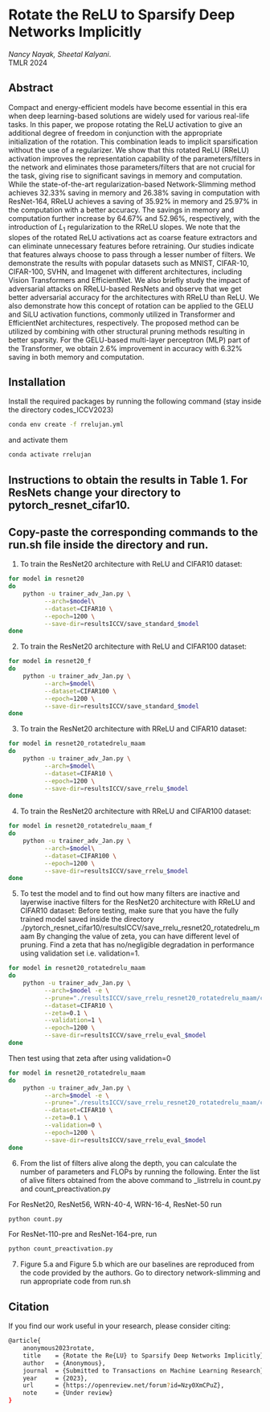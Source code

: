 Rotate the ReLU to Sparsify Deep Networks Implicitly
===============================================================================

*Nancy Nayak, Sheetal Kalyani*.\
TMLR 2024

## Abstract 
Compact and energy-efficient models have become essential in this era when deep learning-based solutions are widely used for various real-life tasks. 
In this paper, we propose rotating the ReLU activation to give an additional degree of freedom in conjunction with the appropriate initialization of 
the rotation. This combination leads to implicit sparsification without the use of a regularizer. We show that this rotated ReLU (RReLU) activation improves 
the representation capability of the parameters/filters in the network and eliminates those parameters/filters that are not crucial for the task, giving rise 
to significant savings in memory and computation. While the state-of-the-art regularization-based Network-Slimming method achieves $32.33\%$ saving in memory 
and $26.38\%$ saving in computation with ResNet-$164$, RReLU achieves a saving of $35.92\%$ in memory and $25.97\%$ in the computation with a better accuracy. 
The savings in memory and computation further increase by $64.67\%$ and $52.96\%$, respectively, with the introduction of $L_1$ regularization to the RReLU slopes.
We note that the slopes of the rotated ReLU activations act as coarse feature extractors and can eliminate unnecessary features before retraining. Our studies indicate 
that features always choose to pass through a lesser number of filters. We demonstrate the results with popular datasets such as MNIST, CIFAR-10, CIFAR-100, SVHN,
and Imagenet with different architectures, including Vision Transformers and EfficientNet. We also briefly study the impact of adversarial attacks on RReLU-based ResNets
and observe that we get better adversarial accuracy for the architectures with RReLU than ReLU. We also demonstrate how this concept of rotation can be applied to the GELU
and SiLU activation functions, commonly utilized in Transformer and EfficientNet architectures, respectively. The proposed method can be utilized by combining with other 
structural pruning methods resulting in better sparsity. For the GELU-based multi-layer perceptron (MLP) part of the Transformer, we obtain 2.6\% improvement in accuracy
with 6.32\% saving in both memory and computation.

## Installation 
Install the required packages by running the following command (stay inside the directory codes_ICCV2023)
``` bash
conda env create -f rrelujan.yml
```
and activate them
``` bash
conda activate rrelujan
```

## Instructions to obtain the results in Table 1. For ResNets change your directory to pytorch_resnet_cifar10.
## Copy-paste the corresponding commands to the run.sh file inside the directory and run.

1. To train the ResNet20 architecture with ReLU and CIFAR10 dataset:
``` bash
for model in resnet20
do
	python -u trainer_adv_Jan.py \
          --arch=$model\
          --dataset=CIFAR10 \
          --epoch=1200 \
          --save-dir=resultsICCV/save_standard_$model
done
```
2. To train the ResNet20 architecture with ReLU and CIFAR100 dataset:
``` bash
for model in resnet20_f
do
	python -u trainer_adv_Jan.py \
          --arch=$model\
          --dataset=CIFAR100 \
          --epoch=1200 \
          --save-dir=resultsICCV/save_standard_$model
done
```

3. To train the ResNet20 architecture with RReLU and CIFAR10 dataset:
``` bash
for model in resnet20_rotatedrelu_maam
do
	python -u trainer_adv_Jan.py \
          --arch=$model\
          --dataset=CIFAR10 \
          --epoch=1200 \
          --save-dir=resultsICCV/save_rrelu_$model
done
```
4. To train the ResNet20 architecture with RReLU and CIFAR100 dataset:
``` bash
for model in resnet20_rotatedrelu_maam_f
do
	python -u trainer_adv_Jan.py \
          --arch=$model\
          --dataset=CIFAR100 \
          --epoch=1200 \
          --save-dir=resultsICCV/save_rrelu_$model
done
```
5. To test the model and to find out how many filters are inactive and layerwise inactive filters for the ResNet20 architecture with RReLU and CIFAR10 dataset:
Before testing, make sure that you have the fully trained model saved inside the directory ./pytorch_resnet_cifar10/resultsICCV/save_rrelu_resnet20_rotatedrelu_maam
By changing the value of zeta, you can have different level of pruning. 
Find a zeta that has no/negligible degradation in performance using validation set i.e. validation=1.
``` bash
for model in resnet20_rotatedrelu_maam
do
	python -u trainer_adv_Jan.py \
          --arch=$model -e \
          --prune="./resultsICCV/save_rrelu_resnet20_rotatedrelu_maam/checkpoint_best.th" \
          --dataset=CIFAR10 \
          --zeta=0.1 \
          --validation=1 \
          --epoch=1200 \
          --save-dir=resultsICCV/save_rrelu_eval_$model
done
```
Then test using that zeta after using validation=0
``` bash
for model in resnet20_rotatedrelu_maam
do
	python -u trainer_adv_Jan.py \
          --arch=$model -e \
          --prune="./resultsICCV/save_rrelu_resnet20_rotatedrelu_maam/checkpoint_best.th" \
          --dataset=CIFAR10 \
          --zeta=0.1 \
          --validation=0 \
          --epoch=1200 \
          --save-dir=resultsICCV/save_rrelu_eval_$model
done
```
6. From the list of filters alive along the depth, you can calculate the number of parameters and FLOPs by running the following. Enter the list of alive
filters obtained from the above command to _listrrelu in count.py and count_preactivation.py

For ResNet20, ResNet56, WRN-40-4, WRN-16-4, ResNet-50 run
``` bash
python count.py
```
For ResNet-110-pre and ResNet-164-pre, run
``` bash
python count_preactivation.py
```

7. Figure 5.a and Figure 5.b which are our baselines are reproduced from the code provided by the authors. 
Go to directory network-slimming and run appropriate code from run.sh

## Citation 

If you find our work useful in your research, please consider citing:

```bash
@article{
    anonymous2023rotate,
    title    = {Rotate the Re{LU} to Sparsify Deep Networks Implicitly},
    author   = {Anonymous},
    journal  = {Submitted to Transactions on Machine Learning Research},
    year     = {2023},
    url      = {https://openreview.net/forum?id=Nzy0XmCPuZ},
    note     = {Under review}
}
```
